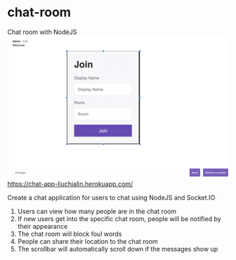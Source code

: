# chat-room
Chat room with NodeJS
![image](https://github.com/chialin-liu/chat-room/blob/master/chat_room.png)
https://chat-app-liuchialin.herokuapp.com/

Create a chat application for users to chat using NodeJS and Socket.IO
1. Users can view how many people are in the chat room
2. If new users get into the specific chat room, people will be notified by their appearance
3. The chat room will block foul words
4. People can share their location to the chat room
5. The scrollbar will automatically scroll down if the messages show up
